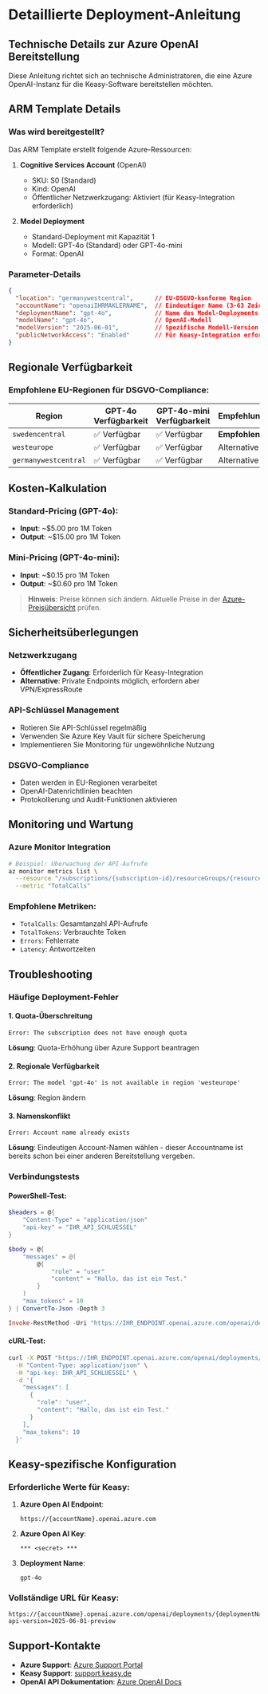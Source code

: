 # Detaillierte Deployment-Anleitung

## Technische Details zur Azure OpenAI Bereitstellung

Diese Anleitung richtet sich an technische Administratoren, die eine Azure OpenAI-Instanz für die Keasy-Software bereitstellen möchten.

## ARM Template Details

### Was wird bereitgestellt?

Das ARM Template erstellt folgende Azure-Ressourcen:

1. **Cognitive Services Account** (OpenAI)
   - SKU: S0 (Standard)
   - Kind: OpenAI
   - Öffentlicher Netzwerkzugang: Aktiviert (für Keasy-Integration erforderlich)

2. **Model Deployment**
   - Standard-Deployment mit Kapazität 1
   - Modell: GPT-4o (Standard) oder GPT-4o-mini
   - Format: OpenAI

### Parameter-Details

```json
{
  "location": "germanywestcentral",      // EU-DSGVO-konforme Region
  "accountName": "openaiIHRMAKLERNAME",  // Eindeutiger Name (3-63 Zeichen)
  "deploymentName": "gpt-4o",            // Name des Model-Deployments
  "modelName": "gpt-4o",                 // OpenAI-Modell
  "modelVersion": "2025-06-01",          // Spezifische Modell-Version
  "publicNetworkAccess": "Enabled"       // Für Keasy-Integration erforderlich
}
```

## Regionale Verfügbarkeit

### Empfohlene EU-Regionen für DSGVO-Compliance:

| Region | GPT-4o Verfügbarkeit | GPT-4o-mini Verfügbarkeit | Empfehlung |
|--------|---------------------|---------------------------|------------|
| `swedencentral` | ✅ Verfügbar | ✅ Verfügbar | **Empfohlen** |
| `westeurope` | ✅ Verfügbar | ✅ Verfügbar | Alternative |
| `germanywestcentral` | ✅ Verfügbar | ✅ Verfügbar | Alternative |

## Kosten-Kalkulation

### Standard-Pricing (GPT-4o):
- **Input**: ~$5.00 pro 1M Token
- **Output**: ~$15.00 pro 1M Token

### Mini-Pricing (GPT-4o-mini):
- **Input**: ~$0.15 pro 1M Token  
- **Output**: ~$0.60 pro 1M Token

> **Hinweis**: Preise können sich ändern. Aktuelle Preise in der [Azure-Preisübersicht](https://azure.microsoft.com/pricing/details/cognitive-services/openai-service/) prüfen.

## Sicherheitsüberlegungen

### Netzwerkzugang
- **Öffentlicher Zugang**: Erforderlich für Keasy-Integration
- **Alternative**: Private Endpoints möglich, erfordern aber VPN/ExpressRoute

### API-Schlüssel Management
- Rotieren Sie API-Schlüssel regelmäßig
- Verwenden Sie Azure Key Vault für sichere Speicherung
- Implementieren Sie Monitoring für ungewöhnliche Nutzung

### DSGVO-Compliance
- Daten werden in EU-Regionen verarbeitet
- OpenAI-Datenrichtlinien beachten
- Protokollierung und Audit-Funktionen aktivieren

## Monitoring und Wartung

### Azure Monitor Integration
```bash
# Beispiel: Überwachung der API-Aufrufe
az monitor metrics list \
  --resource "/subscriptions/{subscription-id}/resourceGroups/{resource-group}/providers/Microsoft.CognitiveServices/accounts/{account-name}" \
  --metric "TotalCalls"
```

### Empfohlene Metriken:
- `TotalCalls`: Gesamtanzahl API-Aufrufe
- `TotalTokens`: Verbrauchte Token
- `Errors`: Fehlerrate
- `Latency`: Antwortzeiten

## Troubleshooting

### Häufige Deployment-Fehler

#### 1. Quota-Überschreitung
```
Error: The subscription does not have enough quota
```
**Lösung**: Quota-Erhöhung über Azure Support beantragen

#### 2. Regionale Verfügbarkeit
```
Error: The model 'gpt-4o' is not available in region 'westeurope'
```
**Lösung**: Region ändern

#### 3. Namenskonflikt
```
Error: Account name already exists
```
**Lösung**: Eindeutigen Account-Namen wählen - dieser Accountname ist bereits schon bei einer anderen Bereitstellung vergeben.

### Verbindungstests

#### PowerShell-Test:
```powershell
$headers = @{
    "Content-Type" = "application/json"
    "api-key" = "IHR_API_SCHLUESSEL"
}

$body = @{
    "messages" = @(
        @{
            "role" = "user"
            "content" = "Hallo, das ist ein Test."
        }
    )
    "max_tokens" = 10
} | ConvertTo-Json -Depth 3

Invoke-RestMethod -Uri "https://IHR_ENDPOINT.openai.azure.com/openai/deployments/IHR_DEPLOYMENT/chat/completions?api-version=2025-06-01-preview" -Method POST -Headers $headers -Body $body
```

#### cURL-Test:
```bash
curl -X POST "https://IHR_ENDPOINT.openai.azure.com/openai/deployments/IHR_DEPLOYMENT/chat/completions?api-version=2025-06-01-preview" \
  -H "Content-Type: application/json" \
  -H "api-key: IHR_API_SCHLUESSEL" \
  -d '{
    "messages": [
      {
        "role": "user",
        "content": "Hallo, das ist ein Test."
      }
    ],
    "max_tokens": 10
  }'
```

## Keasy-spezifische Konfiguration

### Erforderliche Werte für Keasy:

1. **Azure Open AI Endpoint**: 
   ```
   https://{accountName}.openai.azure.com
   ```

2. **Azure Open AI Key**: 
   ```
   *** <secret> ***
   ```

3. **Deployment Name**:
   ```
   gpt-4o
   ```

### Vollständige URL für Keasy:
```
https://{accountName}.openai.azure.com/openai/deployments/{deploymentName}/chat/completions?api-version=2025-06-01-preview
```

## Support-Kontakte

- **Azure Support**: [Azure Support Portal](https://portal.azure.com/#blade/Microsoft_Azure_Support/HelpAndSupportBlade)
- **Keasy Support**: [support.keasy.de](https://support.keasy.de/ticket/add)
- **OpenAI API Dokumentation**: [Azure OpenAI Docs](https://docs.microsoft.com/azure/cognitive-services/openai/)
